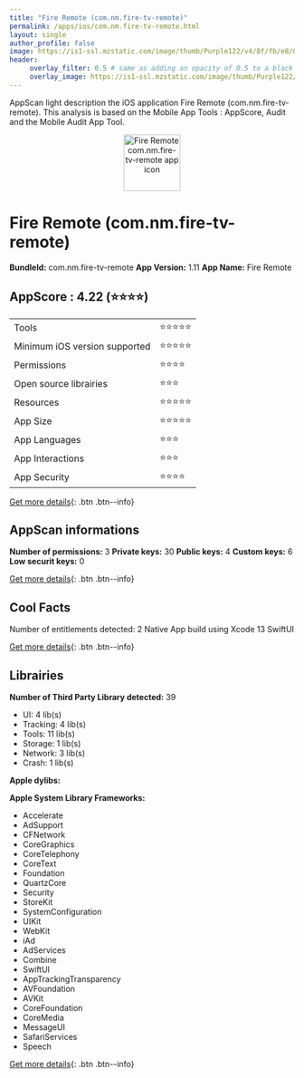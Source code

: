 ```yaml
---
title: "Fire Remote (com.nm.fire-tv-remote)"
permalink: /apps/ios/com.nm.fire-tv-remote.html
layout: single
author_profile: false
image: https://is1-ssl.mzstatic.com/image/thumb/Purple122/v4/8f/fb/e8/8ffbe834-2fac-25ad-250b-63518280ad35/AppIcon-1x_U007emarketing-0-7-0-sRGB-85-220.png/512x512bb.jpg
header: 
     overlay_filter: 0.5 # same as adding an opacity of 0.5 to a black background
     overlay_image: https://is1-ssl.mzstatic.com/image/thumb/Purple122/v4/8f/fb/e8/8ffbe834-2fac-25ad-250b-63518280ad35/AppIcon-1x_U007emarketing-0-7-0-sRGB-85-220.png/512x512bb.jpg
---
```

AppScan light description the iOS application Fire Remote (com.nm.fire-tv-remote). This analysis is based on the Mobile App Tools : AppScore, Audit and the Mobile Audit App Tool.

  
  
<div style="text-align: center;"><img src="https://is1-ssl.mzstatic.com/image/thumb/Purple122/v4/8f/fb/e8/8ffbe834-2fac-25ad-250b-63518280ad35/AppIcon-1x_U007emarketing-0-7-0-sRGB-85-220.png/512x512bb.jpg" width="100" height="100" alt="Fire Remote com.nm.fire-tv-remote app icon"></div>  
  
# Fire Remote (com.nm.fire-tv-remote)

**BundleId:** com.nm.fire-tv-remote
**App Version:** 1.11
**App Name:** Fire Remote


## AppScore : 4.22 (⭐️⭐️⭐️⭐️) 

<table>
<tr><td> Tools </td><td> ⭐️⭐️⭐️⭐️⭐️ </td></tr>
<tr><td> Minimum iOS version supported </td><td> ⭐️⭐️⭐️⭐️⭐️ </td></tr>
<tr><td> Permissions </td><td> ⭐️⭐️⭐️⭐️ </td></tr>
<tr><td> Open source librairies </td><td> ⭐️⭐️⭐️ </td></tr>
<tr><td> Resources </td><td> ⭐️⭐️⭐️⭐️⭐️ </td></tr>
<tr><td> App Size </td><td> ⭐️⭐️⭐️⭐️⭐️ </td></tr>
<tr><td> App Languages </td><td> ⭐️⭐️⭐️ </td></tr>
<tr><td> App Interactions </td><td> ⭐️⭐️⭐️ </td></tr>
<tr><td> App Security </td><td> ⭐️⭐️⭐️⭐️ </td></tr>
</table>

[Get more details](/pricing.html){: .btn .btn--info}  
  
## AppScan informations 

**Number of permissions:** 3
**Private keys:** 30
**Public keys:** 4
**Custom keys:** 6
**Low securit keys:** 0
  
[Get more details](/pricing.html){: .btn .btn--info}

## Cool Facts

Number of entitlements detected: 2
Native App
build using Xcode 13
SwiftUI
  
[Get more details](/pricing.html){: .btn .btn--info}

## Librairies 
**Number of Third Party Library detected:** 39
- UI: 4 lib(s)
- Tracking: 4 lib(s)
- Tools: 11 lib(s)
- Storage: 1 lib(s)
- Network: 3 lib(s)
- Crash: 1 lib(s)

**Apple dylibs:**


**Apple System Library Frameworks:**
- Accelerate
- AdSupport
- CFNetwork
- CoreGraphics
- CoreTelephony
- CoreText
- Foundation
- QuartzCore
- Security
- StoreKit
- SystemConfiguration
- UIKit
- WebKit
- iAd
- AdServices
- Combine
- SwiftUI
- AppTrackingTransparency
- AVFoundation
- AVKit
- CoreFoundation
- CoreMedia
- MessageUI
- SafariServices
- Speech


  
[Get more details](/pricing.html){: .btn .btn--info}

